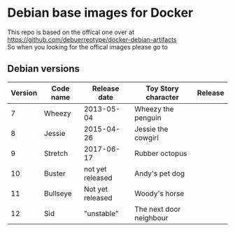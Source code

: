 # Debian base images for Docker

This repo is based on the offical one over at https://github.com/debuerreotype/docker-debian-artifacts <br>
So when you looking for the offical images please go to


## Debian versions
|Version | Code name | Release date | Toy Story character | Release |
| ------------- | ------------- | ------------- | ------------- | ------------- |
| 7 | Wheezy | 2013-05-04 | Wheezy the penguin | |
| 8	| Jessie | 2015-04-26 | Jessie the cowgirl | |
| 9	| Stretch | 2017-06-17 | Rubber octopus | |
| 10 | Buster | not yet released | Andy's pet dog | |
| 11 | Bullseye | Not yet released | Woody's horse | |
| 12 | Sid | "unstable" | The next door neighbour |  |
